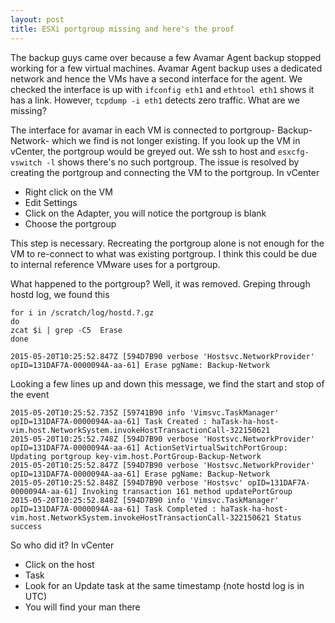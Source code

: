 ```yaml
---
layout: post
title: ESXi portgroup missing and here's the proof
---
```

The backup guys came over because a few Avamar Agent backup stopped working for a few virtual machines. Avamar Agent backup uses a dedicated network and hence the VMs have a second interface for the agent. We checked the interface is up with `ifconfig eth1` and  `ethtool eth1` shows it has a link. However, `tcpdump -i eth1` detects zero traffic. What are we missing?

The interface for avamar in each VM is connected to portgroup- Backup-Network- which we find is not longer existing. If you look up the VM in vCenter, the portgroup would be greyed out.  We ssh to host and `esxcfg-vswitch -l` shows there's no such portgroup. The issue is resolved by creating the portgroup and connecting the VM to the portgroup. In vCenter

- Right click on the VM
- Edit Settings
- Click on the Adapter, you will notice the portgroup is blank
- Choose the portgroup

This step is necessary. Recreating the portgroup alone is not enough for the VM to re-connect to what was existing portgroup. I think this could be due to internal reference VMware uses for a portgroup.

What happened to the portgroup? Well, it was removed. Greping through hostd log, we found this

    for i in /scratch/log/hostd.?.gz
    do
    zcat $i | grep -C5  Erase
    done
    
    2015-05-20T10:25:52.847Z [594D7B90 verbose 'Hostsvc.NetworkProvider' opID=131DAF7A-0000094A-aa-61] Erase pgName: Backup-Network

Looking a few lines up and down this message, we find the start and stop of the event

    2015-05-20T10:25:52.735Z [59741B90 info 'Vimsvc.TaskManager' opID=131DAF7A-0000094A-aa-61] Task Created : haTask-ha-host-vim.host.NetworkSystem.invokeHostTransactionCall-322150621
    2015-05-20T10:25:52.748Z [594D7B90 verbose 'Hostsvc.NetworkProvider' opID=131DAF7A-0000094A-aa-61] ActionSetVirtualSwitchPortGroup: Updating portgroup key-vim.host.PortGroup-Backup-Network
    2015-05-20T10:25:52.847Z [594D7B90 verbose 'Hostsvc.NetworkProvider' opID=131DAF7A-0000094A-aa-61] Erase pgName: Backup-Network
    2015-05-20T10:25:52.848Z [594D7B90 verbose 'Hostsvc' opID=131DAF7A-0000094A-aa-61] Invoking transaction 161 method updatePortGroup
    2015-05-20T10:25:52.848Z [594D7B90 info 'Vimsvc.TaskManager' opID=131DAF7A-0000094A-aa-61] Task Completed : haTask-ha-host-vim.host.NetworkSystem.invokeHostTransactionCall-322150621 Status success

So who did it? In vCenter

- Click on the host
- Task
- Look for an Update task at the same timestamp (note hostd log is in UTC)
- You will find your man there

